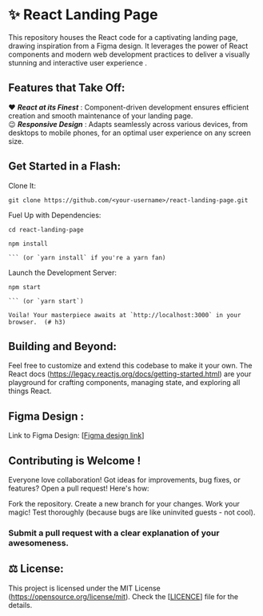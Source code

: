 # ✨ React Landing Page 

This repository houses the React code for a captivating landing page, drawing inspiration from a Figma design. It leverages the power of React components and modern web development practices to deliver a visually stunning and interactive user experience .

##  **Features that Take Off:** 

❤️ ***React at its Finest*** : Component-driven development ensures efficient creation and smooth maintenance of your landing page.<br>
😉 ***Responsive Design*** : Adapts seamlessly across various devices, from desktops to mobile phones, for an optimal user experience on 
   any screen size.

## **Get Started in a Flash**: 

Clone It:
```
git clone https://github.com/<your-username>/react-landing-page.git

```
Fuel Up with Dependencies:
```
cd react-landing-page

npm install

``` (or `yarn install` if you're a yarn fan)
```

Launch the Development Server:
```
npm start

``` (or `yarn start`)

Voila! Your masterpiece awaits at `http://localhost:3000` in your browser.  (# h3)
```
## Building and Beyond: 

Feel free to customize and extend this codebase to make it your own. The React docs (https://legacy.reactjs.org/docs/getting-started.html) are your playground for crafting components, managing state, and exploring all things React.

## **Figma Design :**  

Link to Figma Design: [[Figma design link](https://www.figma.com/design/U3fbBz1PDZQsOgNchfOMhd/Responsive-Landing-Page-Design-%7C-Website-Home-Page-Design-%7C-Agency-Website-UI-Design-(Community)?node-id=1-2&t=IrovNtNJ9Qr9EqNW-1)] 

## **Contributing is Welcome !** 

Everyone love collaboration! Got ideas for improvements, bug fixes, or features? Open a pull request! Here's how:

Fork the repository.
Create a new branch for your changes.
Work your magic!
Test thoroughly (because bugs are like uninvited guests - not cool).

### Submit a pull request with a clear explanation of your awesomeness.
## ⚖️ License:  

This project is licensed under the MIT License (https://opensource.org/license/mit). Check the [[LICENCE](https://github.com/A-DILEEP/landingpage/blob/master/LICENSE)] file for the details. 

